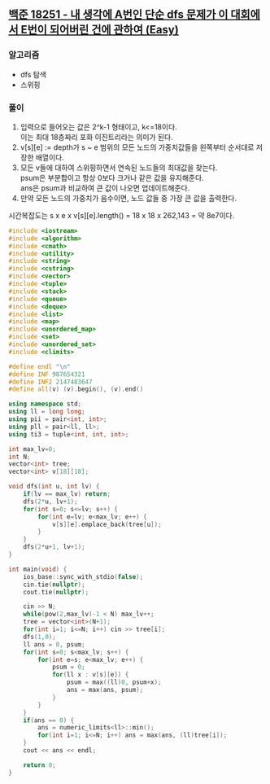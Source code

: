 ## [백준 18251 - 내 생각에 A번인 단순 dfs 문제가 이 대회에서 E번이 되어버린 건에 관하여 (Easy)](https://www.acmicpc.net/problem/18251)

### 알고리즘
- dfs 탐색
- 스위핑

### 풀이
1. 입력으로 들어오는 값은 2^k-1 형태이고, k<=18이다.  
   이는 최대 18층짜리 포화 이진트리라는 의미가 된다.
2. v[s][e] := depth가 s ~ e 범위의 모든 노드의 가중치값들을 왼쪽부터 순서대로 저장한 배열이다.
3. 모든 v들에 대하여 스위핑하면서 연속된 노드들의 최대값을 찾는다.  
   psum은 부분합이고 항상 0보다 크거나 같은 값을 유지해준다.  
   ans은 psum과 비교하여 큰 값이 나오면 업데이트해준다.
4. 만약 모든 노드의 가중치가 음수이면, 노드 값들 중 가장 큰 값을 출력한다.

시간복잡도는 s x e x v[s][e].length() = 18 x 18 x 262,143 = 약 8e7이다. 

```c++
#include <iostream>
#include <algorithm>
#include <cmath>
#include <utility>
#include <string>
#include <cstring>
#include <vector>
#include <tuple>
#include <stack>
#include <queue>
#include <deque>
#include <list>
#include <map>
#include <unordered_map>
#include <set>
#include <unordered_set>
#include <climits>

#define endl "\n"
#define INF 987654321
#define INF2 2147483647
#define all(v) (v).begin(), (v).end()

using namespace std;
using ll = long long;
using pii = pair<int, int>;
using pll = pair<ll, ll>;
using ti3 = tuple<int, int, int>;

int max_lv=0;
int N;
vector<int> tree;
vector<int> v[18][18];

void dfs(int u, int lv) {
    if(lv == max_lv) return;
    dfs(2*u, lv+1);
    for(int s=0; s<=lv; s++) {
        for(int e=lv; e<max_lv; e++) {
            v[s][e].emplace_back(tree[u]);
        }
    }
    dfs(2*u+1, lv+1);
}

int main(void) {
    ios_base::sync_with_stdio(false);
    cin.tie(nullptr);
    cout.tie(nullptr);

    cin >> N;
    while(pow(2,max_lv)-1 < N) max_lv++;
    tree = vector<int>(N+1);
    for(int i=1; i<=N; i++) cin >> tree[i];
    dfs(1,0);
    ll ans = 0, psum;
    for(int s=0; s<max_lv; s++) {
        for(int e=s; e<max_lv; e++) {
            psum = 0;
            for(ll x : v[s][e]) {
                psum = max((ll)0, psum+x);
                ans = max(ans, psum);
            }
        }
    }
    if(ans == 0) {
        ans = numeric_limits<ll>::min();
        for(int i=1; i<=N; i++) ans = max(ans, (ll)tree[i]);
    }
    cout << ans << endl;

    return 0;
}
```